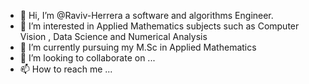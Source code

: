 - 👋 Hi, I’m @Raviv-Herrera a software and algorithms Engineer. 
- 👀 I’m interested in Applied Mathematics subjects such as Computer Vision , Data Science and Numerical Analysis
- 🌱 I’m currently pursuing my M.Sc in Applied Mathematics
- 💞️ I’m looking to collaborate on ...
- 📫 How to reach me ...

<!---
Raviv-Herrera/Raviv-Herrera is a ✨ special ✨ repository because its `README.md` (this file) appears on your GitHub profile.
You can click the Preview link to take a look at your changes.
--->
